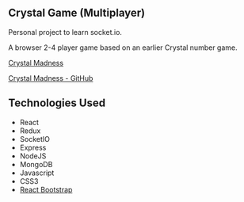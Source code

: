 ## Crystal Game (Multiplayer)

Personal project to learn socket.io.

A browser 2-4 player game based on an earlier Crystal number game.

[Crystal Madness](https://funkaj.github.io/Crystal-Madness/)

[Crystal Madness - GitHub](https://github.com/funkaj/Crystal-Madness)

## Technologies Used

- React
- Redux
- SocketIO
- Express
- NodeJS
- MongoDB
- Javascript
- CSS3
- [React Bootstrap](https://react-bootstrap.github.io/)

